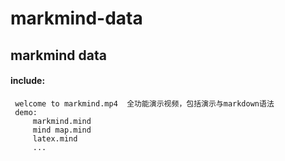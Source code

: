 # markmind-data  
## markmind data  
#### include: 
     welcome to markmind.mp4  全功能演示视频，包括演示与markdown语法  
     demo:  
         markmind.mind  
         mind map.mind  
         latex.mind  
         ...  
     
 
